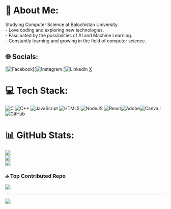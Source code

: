 # 💫 About Me:
Studying Computer Science at Balochistan University.<br>-  Love coding and exploring new technologies.<br>-  Fascinated by the possibilities of AI and Machine Learning.<br>- Constantly learning and growing in the field of computer science.


## 🌐 Socials:
[![Facebook](https://img.shields.io/badge/Facebook-%231877F2.svg?logo=Facebook&logoColor=white)][![Instagram](https://instagram.com/m_zubair_khan) [![LinkedIn](https://linkedin.com/in/Muhamm(Marselo)zubair) [X](https://x.com/@zubairkhnkhilgi) 

# 💻 Tech Stack:
![C](https://img.shields.io/badge/c-%2300599C.svg?style=for-the-badge&logo=c&logoColor=white) ![C++](https://img.shields.io/badge/c++-%2300599C.svg?style=for-the-badge&logo=c%2B%2B&logoColor=white)  ![JavaScript](https://img.shields.io/badge/javascript-%23323330.svg?style=for-the-badge&logo=javascript&logoColor=%23F7DF1E) ![HTML5](https://img.shields.io/badge/html5-%23E34F26.svg?style=for-the-badge&logo=html5&logoColor=white) ![NodeJS](https://img.shields.io/badge/node.js-6DA55F?style=for-the-badge&logo=node.js&logoColor=white) ![React](https://img.shields.io/badge/react-%2320232a.svg?style=for-the-badge&logo=react&logoColor=%2361DAFB)![Adobe](https://img.shields.io/badge/adobe-%23FF0000.svg?style=for-the-badge&logo=adobe&logoColor=white)![Canva](https://img.shields.io/badge/Canva-%2300C4CC.svg?style=for-the-badge&logo=Canva&logoColor=white) !![GitHub](https://img.shields.io/badge/github-%23121011.svg?style=for-the-badge&logo=github&logoColor=white)
# 📊 GitHub Stats:
![](https://github-readme-stats.vercel.app/api?username=zubairscriptlab&theme=dark&hide_border=false&include_all_commits=false&count_private=false)<br/>
![](https://github-readme-streak-stats.herokuapp.com/?user=zubairscriptlab&theme=dark&hide_border=false)<br/>
![](https://github-readme-stats.vercel.app/api/top-langs/?username=zubairscriptlab&theme=dark&hide_border=false&include_all_commits=false&count_private=false&layout=compact)



### 🔝 Top Contributed Repo
![](https://github-contributor-stats.vercel.app/api?username=zubairscriptlab&limit=5&theme=dark&combine_all_yearly_contributions=true)

---

[![](https://visitcount.itsvg.in/api?id=ZubairScriptLab&label=Profile%20Views&color=1&icon=6&pretty=false)](https://visitcount.itsvg.in)
<!-- Proudly created with GPRM ( https://gprm.itsvg.in ) -->
